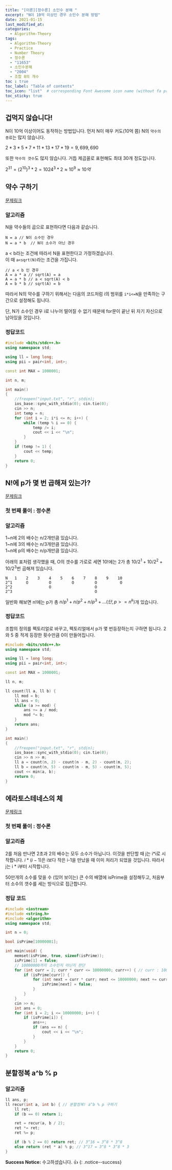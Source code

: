 ```yaml
---
title: "[이론][정수론] 소인수 분해 "
excerpt: "N이 10억 이상인 경우 소인수 분해 방법"
date: 2021-01-15
last_modified_at:
categories:
  - Algorithm-Theory
tags:
  - Algorithm-Theory
  - Practice
  - Number Theory
  - 정수론
  - "11653"
  - 소인수분해
  - "2004"
  - 조합 0의 개수
toc : true
toc_label: "Table of contents"
toc_icon: "list"  # corresponding Font Awesome icon name (without fa prefix)
toc_sticky: true
---
```


## 겁먹지 않습니다!  

N이 10억 이상이어도 동작하는 방법입니다. 먼저 N이 매우 커도(10억 쯤) N의 `약수의 종류`는 많지 않습니다.  

$2 * 3 * 5 * 7 * 11 * 13 * 17 * 19 = 9,699,690$  

또한 `약수의 갯수`도 많지 않습니다. 거듭 제곱꼴로 표현해도 최대 30개 정도입니다.   

$2^{31} = (2^{10})^3 * 2 = 1024^3 * 2 \approx 10^9 \approx 10억$

## 약수 구하기

[문제링크](https://www.acmicpc.net/problem/11653)  

### 알고리즘

N을 약수들의 곱으로 표현하다면 다음과 같습니다.

```
N = a // N이 소수인 경우  
N = a * b  // N이 소수가 아닌 경우  
```  

a < b라는 조건에 따라서 N을 표현한다고 가정하겠습니다.  
이 때 `a<sqrt(N)`라는 조건을 가집니다.  

```
// a < b 인 경우
A = a * a // sqrt(A) = a  
A = a * b // a < sqrt(A) < b   
A = b * b // sqrt(A) = b  
```  

따라서 N의 약수를 구하기 위해서는 다음의 코드처럼 i의 범위를 `i*i<=N`을 만족하는 구간으로 설정해도 됩니다.  

단, N가 소수인 경우 i로 나누어 떨어질 수 없기 때문에 for문이 끝난 뒤 자기 자신으로 남아있을 것입니다.  

### 정답코드  

```cpp
#include <bits/stdc++.h>
using namespace std;

using ll = long long;
using pii = pair<int, int>;

const int MAX = 1000001;

int n, m;

int main()
{
    //freopen("input.txt", "r", stdin);
    ios_base::sync_with_stdio(0); cin.tie(0);
    cin >> n;
    int temp = n;
    for (int i = 2; i*i <= n; i++) {
        while (temp % i == 0) {
            temp /= i;
            cout << i << "\n";
        }
    }
    if (temp != 1) {
        cout << temp;
    }
    return 0;
}

```

## N!에 p가 몇 번 곱해져 있는가?

[문제링크](https://www.acmicpc.net/problem/2004)  

### 첫 번째 풀이 : 정수론

### 알고리즘

1~n에 2의 배수는 n/2개만큼 있습니다.  
1~n에 3의 배수는 n/3개만큼 있습니다.  
1~n에 p의 배수는 n/p개만큼 있습니다.  

아래의 표처럼 생각했을 때, O의 갯수를 가로로 세면 10!에는 2가 총 $10/2^1 + 10/2^2 + 10/2^3$번 곱해져 있습니다. 

```
N   1    2    3    4    5    6    7    8    9    10
2^1      O         O         O         O          O
2^2                O                   O           
2^3                                    O           
```

일반화 해보면 n!에는 p가 총 $n/p^1 + n/p^2 + n/p^3 + ... (단, p >= n^k)$개 있습니다. 

### 정답코드

조합의 정의를 펙토리얼로 바꾸고, 펙토리얼에서 p가 몇 번등장하는지 구하면 됩니다. 2와 5 중 적게 등장한 횟수만큼 0이 만들어집니다.  

```cpp
#include <bits/stdc++.h>
using namespace std;

using ll = long long;
using pii = pair<int, int>;

const int MAX = 1000001;

ll n, m;

ll count(ll a, ll b) {
    ll mod = b;
    ll ans = 0;
    while (a >= mod) {
        ans += a / mod;
        mod *= b;
    }
    return ans;
}

int main()
{
    //freopen("input.txt", "r", stdin);
    ios_base::sync_with_stdio(0); cin.tie(0);
    cin >> n >> m;
    ll a = count(n, 2) - count(n - m, 2) - count(m, 2);
    ll b = count(n, 5) - count(n - m, 5) - count(m, 5);
    cout << min(a, b);
    return 0;
}

```

## 에라토스테네스의 체

[문제링크](https://www.acmicpc.net/problem/2004)  

### 첫 번째 풀이 : 정수론

### 알고리즘

2를 처음 만나면 2초과 2의 배수는 모두 소수가 아닙니다. 이것을 판단할 때 j는 i\*i로 시작합니다. $i * (i-1)$은 i보다 작은 i-1을 만났을 때 이미 처리가 되었을 것입니다. 따라서 j는 i * i부터 시작합니다.  

50만개의 소수를 맞을 수 (있어 보이는) 큰 수의 배열에 isPrime을 설정해두고, 처음부터 소수의 갯수를 세는 방식으로 접근합니다.  

### 정답 코드

```cpp
#include <iostream>
#include <string.h>
#include <algorithm>
using namespace std;

int n = 0;

bool isPrime[10000001];

int main(void) {
    memset(isPrime, true, sizeof(isPrime));
    isPrime[1] = false;
    // 10000000까지 소수인지 아닌지 판단
    for (int curr = 2; curr * curr <= 10000000; curr++) { // curr : 10000000의 약수 후보
        if (isPrime[curr]) {
            for (int next = curr * curr; next <= 10000000; next += curr) {
                isPrime[next] = false;
            }
        }
    }
    cin >> n;
    int ans = 0;
    for (int i = 2; i <= 10000000; i++) {
        if (isPrime[i]) {
            ans++;
            if (ans == n) {
                cout << i << "\n";
            }
        }
    }
    return 0;
}
```

## 분할정복 a^b % p

### 알고리즘 

```cpp
ll ans, p;
ll recur(int a, int b) { // 분할정복! a^b % p 구하기
    ll ret;
    if (b == 0) return 1;

    ret = recur(a, b / 2);
    ret *= ret;
    ret %= p;

    if (b % 2 == 0) return ret; // 3^16 = 3^8 * 3^8
    else return (ret * a) % p; // 3^17 = 3^8 * 3^8 * 3
}
```

**Success Notice:**
수고하셨습니다. :+1:
{: .notice--success}